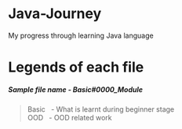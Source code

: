 # Java-Journey
 My progress through learning Java language


# Legends of each file
##### Sample file name - Basic#0000_Module
> Basic&nbsp;&nbsp;&nbsp;- What is learnt during beginner stage\
> OOD&nbsp;&nbsp;&nbsp;- OOD related work
